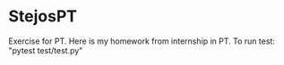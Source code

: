 # StejosPT
Exercise for PT.
Here is my homework from internship in PT.
To run test: "pytest test/test.py"
